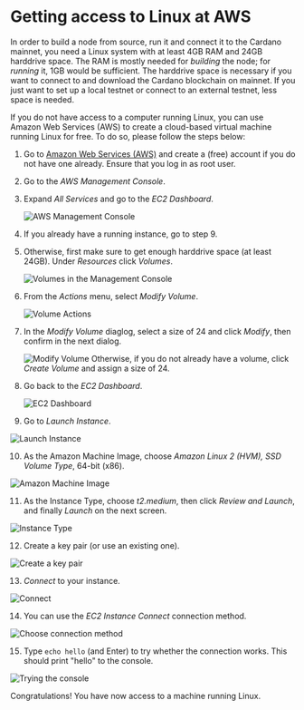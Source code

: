 # Getting access to Linux at AWS

In order to build a node from source, run it and connect it to the Cardano mainnet, you need a Linux system with at least 4GB RAM and 24GB harddrive space.
The RAM is mostly needed for _building_ the node; for _running_ it, 1GB would be sufficient. The harddrive space is necessary if you want to connect to and download
the Cardano blockchain on mainnet. If you just want to set up a local testnet or connect to an external testnet, less space is needed.

If you do not have access to a computer running Linux, you can use Amazon Web Services (AWS) to create a cloud-based virtual machine running Linux for free.
To do so, please follow the steps below:

1. Go to [Amazon Web Services (AWS)](https://aws.amazon.com/) and create a (free) account if you do not have one already. Ensure that you log in as root user. 

2. Go to the _AWS Management Console_.

3. Expand _All Services_ and go to the _EC2 Dashboard_.

   ![AWS Management Console](management_console.png)

4. If you already have a running instance, go to step 9.

5. Otherwise, first make sure to get enough harddrive space (at least 24GB). Under _Resources_ click _Volumes_.

   ![Volumes in the Management Console](volumes.png)

6. From the _Actions_ menu, select _Modify Volume_.

   ![Volume Actions](volume_actions.png)
      
7. In the _Modify Volume_ diaglog, select a size of 24 and click _Modify_, then confirm in the next dialog.

   ![Modify Volume](modify_volume.png)
   Otherwise, if you do not already have a volume, click _Create Volume_ and assign a size of 24. 

8. Go back to the _EC2 Dashboard_.

   ![EC2 Dashboard](dashboard.png) 

9. Go to _Launch Instance_.

  ![Launch Instance](launch_instance.png)

10. As the Amazon Machine Image, choose _Amazon Linux 2 (HVM), SSD Volume Type_, 64-bit (x86).

  ![Amazon Machine Image](AMI.png)

11. As the Instance Type, choose _t2.medium_, then click _Review and Launch_, and finally _Launch_ on the next screen.

  ![Instance Type](Instance_Type.png)

12. Create a key pair (or use an existing one).

  ![Create a key pair](key_pair.png)

13. _Connect_ to your instance.

  ![Connect](connect.png)

14. You can use the _EC2 Instance Connect_ connection method.

  ![Choose connection method](connect2.png)

15. Type ``echo hello`` (and Enter) to try whether the connection works. This should print "hello" to the console.

  ![Trying the console](connect3.png)

Congratulations! You have now access to a machine running Linux.
